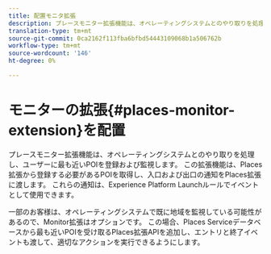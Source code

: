 ```yaml
---
title: 配置モニタ拡張
description: プレースモニター拡張機能は、オペレーティングシステムとのやり取りを処理し、ユーザーに最も近いPOIを登録および監視します。
translation-type: tm+mt
source-git-commit: 0ca2162f113fba6bfbd54443109068b1a506762b
workflow-type: tm+mt
source-wordcount: '146'
ht-degree: 0%

---
```



# モニターの拡張{#places-monitor-extension}を配置

プレースモニター拡張機能は、オペレーティングシステムとのやり取りを処理し、ユーザーに最も近いPOIを登録および監視します。 この拡張機能は、Places拡張から登録する必要があるPOIを取得し、入口および出口の通知をPlaces拡張に渡します。 これらの通知は、Experience Platform Launchルールでイベントとして使用できます。

一部のお客様は、オペレーティングシステムで既に地域を監視している可能性があるので、Monitor拡張はオプションです。 この場合、Places Serviceデータベースから最も近いPOIを受け取るPlaces拡張APIを追加し、エントリと終了イベントも渡して、適切なアクションを実行できるようにします。
